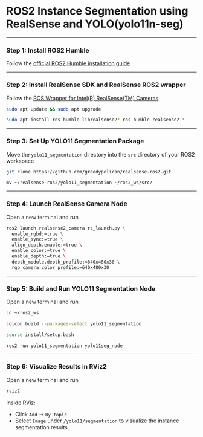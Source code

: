 # ROS2 Instance Segmentation using RealSense and YOLO(yolo11n-seg)

---

### Step 1: Install ROS2 Humble

Follow the [official ROS2 Humble installation guide](https://docs.ros.org/en/humble/Installation/Ubuntu-Install-Debs.html)

---

### Step 2: Install RealSense SDK and RealSense ROS2 wrapper

Follow the [ROS Wrapper for Intel(R) RealSense(TM) Cameras](https://github.com/greedypelican/realsense-ros2)

```bash
sudo apt update && sudo apt upgrade
```
```bash
sudo apt install ros-humble-librealsense2* ros-humble-realsense2-*
```

---

### Step 3: Set Up YOLO11 Segmentation Package

Move the `yolo11_segmentation` directory into the `src` directory of your ROS2 workspace

```bash
git clone https://github.com/greedypelican/realsense-ros2.git
```
```bash
mv ~/realsense-ros2/yolo11_segmentation ~/ros2_ws/src/
```

---

### Step 4: Launch RealSense Camera Node

Open a new terminal and run

```bash
ros2 launch realsense2_camera rs_launch.py \
  enable_rgbd:=true \
  enable_sync:=true \
  align_depth.enable:=true \
  enable_color:=true \
  enable_depth:=true \
  depth_module.depth_profile:=640x480x30 \
  rgb_camera.color_profile:=640x480x30
```

---

### Step 5: Build and Run YOLO11 Segmentation Node

Open a new terminal and run

```bash
cd ~/ros2_ws
```
```bash
colcon build --packages-select yolo11_segmentation
```
```bash
source install/setup.bash
```
```bash
ros2 run yolo11_segmentation yolo11seg_node
```

---

### Step 6: Visualize Results in RViz2

Open a new terminal and run

```bash
rviz2
```

Inside RViz:
- Click `Add` → `By topic`
- Select `Image` under `/yolo11/segmentation` to visualize the instance segmentation results.

